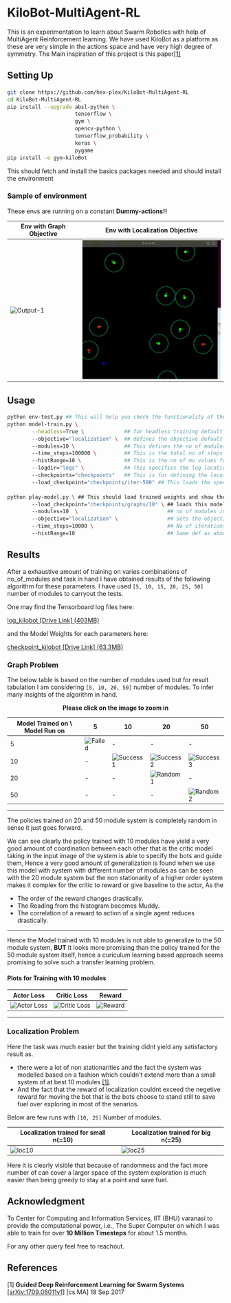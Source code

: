 # KiloBot-MultiAgent-RL
This is an experimentation to learn about Swarm Robotics with help of MultiAgent Reinforcement learning. We have used KiloBot as a platform as these are very simple in the actions space and have very high degree of symmetry. The Main inspiration of this project is this paper[[1]](#1)

## Setting Up
``` bash
git clone https://github.com/hex-plex/KiloBot-MultiAgent-RL
cd KiloBot-MultiAgent-RL
pip install --upgrade absl-python \
                      tensorflow \
                      gym \
                      opencv-python \
                      tensorflow_probability \
                      keras \
                      pygame
pip install -e gym-kiloBot
```
This should fetch and install the basics packages needed and should install the environment
### Sample of environment
These envs are running on a constant **Dummy-actions!!**

|**Env with Graph Objective**|Env with Localization Objective|
|--|--|
|![Output-1](images/env_test_graph_compress.gif?raw=true)|![Output-2](images/env_test_localize_compress.gif?raw=true)|

## Usage
``` bash
python env-test.py ## This will help you check the functionality of the environement and should give the sample code to understand the apis as well.
python model-train.py \
        --headless=True \             ## for headless training default False
        --objective="localization" \  ## defines the objective default is graph
        --modules=10 \                ## This defines the no of modules to be initialized default 10
        --time_steps=100000 \         ## This is the total no of steps the agent will take while learning
        --histRange=10 \              ## This is the no of mu values for the histograms
        --logdir="logs" \             ## This specifies the log location for TensorBoard
        --checkpoints="checkpoints"   ## This is for defining the location where the model is to be saved
        --load_checkpoint="checkpoints/iter-500" ## This loads the specified iteration

python play-model.py \ ## This should load trained weights and show the performance
        --load_checkpoint="checkpoints/graphs/10" \ ## loads this model
        --modules=10  \                             ## no of modules in the env
        --objective="localization" \                ## Sets the objective function
        --time_steps=10000 \                        ## No of iterations to be run
        --histRange=10                              ## Same def as above
```
## Results
After a exhaustive amount of training on varies combinations of no_of_modules and task in hand I have obtained results of the following algorithm for these parameters.
I have used ``` [5, 10, 15, 20, 25, 50] ``` number of modules to carryout the tests.

One may find the Tensorboard log files here:

[ log_kilobot [Drive Link] (403MB)](https://drive.google.com/file/d/11NtimYoXOBGopIxziAojti0k1kfbaVBQ/view?usp=sharing)

and the Model Weights for each parameters here:

[ checkpoint_kilobot [Drive Link] (63.3MB)](https://drive.google.com/file/d/12qpbPIOrC-hLGVn2a8GETrkNL89bt8Dt/view?usp=sharing)
### Graph Problem
The below table is based on the number of modules used but for result tabulation I am considering
``` [5, 10, 20, 50] ```
number of modules. To infer many insights of the algorithm in hand.

<p align="center"><b>Please click on the image to zoom in</b></p>

|Model Trained on **\\** Model Run on|5|10|20|50|
|--|--|--|--|--|
|5|![Failed](images/5trainon5.gif?raw=true)| - | - | - |
|10| - | ![Success1](images/10trainon10.gif?raw=true)|![Success2](images/10trainon20.gif?raw=true)| ![Success3](images/10trainon50.gif?raw=true) |
|20| - | - | ![Random1](images/20trainon20.gif?raw=true) | - |
|50| - | - | - | ![Random2](images/50trainon50.gif?raw=true) |

<hr>
The policies trained on 20 and 50 module system is completely random in sense it just goes forward.

We can see clearly the policy trained with 10 modules have yield a very good amount of coordination between each other that is the critic model taking in the input image of the system is able to specify the bots and guide them, Hence a very good amount of generalization is found when we use this model with system with different number of modules as can be seen with the 20 module system but the non stationarity of a higher order system makes it complex for the critic to reward or give baseline to the actor, As the
- The order of the reward changes drastically.
- The Reading from the histogram becomes Muddy.
- The correlation of a reward to action of a single agent reduces drastically.

<hr>

Hence the Model trained with 10 modules is not able to generalize to the 50 module system, **BUT** It looks more promising than the policy trained for the 50 module system itself, hence a curiculum learning based approach seems promising to solve such a transfer learning problem.
#### Plots for Training with 10 modules

|Actor Loss| Critic Loss | Reward|
|--|--|--|
|![Actor Loss](images/actor10.jpg?raw=true)|![Critic Loss](images/critic10.jpg?raw=true)|![Reward](images/reward10.jpg?raw=true)|

<hr>

### Localization Problem
Here the task was much easier but the training didnt yield any satisfactory result as.
- there were a lot of non stationarities and the fact the system was modelled based on a fashion which couldn't extend more than a small system of at best 10 modules <a href="1">[1]</a>.
- And the fact that the reward of localization couldnt exceed the negetive reward for moving the bot that is the bots choose to stand still to save fuel over exploring in most of the senarios.

Below are few runs with ```[10, 25]```
Number of modules.

|Localization trained for small n(=10)| Localization trained for big n(=25)|
|--|--|
| ![loc10](images/15loc15.gif?raw=True) | ![loc25](images/25loc25.gif?raw=True) |

Here it is clearly visible that because of randomness and the fact more number of can cover a larger space of the system exploration is much easier than being greedy to stay at a point and save fuel.

## Acknowledgment
To Center for Computing and Information Services, IIT (BHU) varanasi to provide the computational power, i.e., The Super Computer on which I was able to train for over **10 Million Timesteps** for about 1.5 months.

For any other query feel free to reachout.
## References
<a id="1">[1]</a>
**Guided Deep Reinforcement Learning for Swarm Systems** [[arXiv:1709.06011v1]](https://arxiv.org/abs/1709.06011) [cs.MA] 18 Sep 2017
